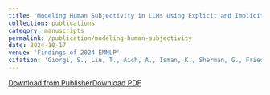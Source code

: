 ```yaml
---
title: "Modeling Human Subjectivity in LLMs Using Explicit and Implicit Personas"
collection: publications
category: manuscripts
permalink: /publication/modeling-human-subjectivity
date: 2024-10-17
venue: 'Findings of 2024 EMNLP'
citation: 'Giorgi, S., Liu, T., Aich, A., Isman, K., Sherman, G., Fried, Z., Sedoc, J., Ungar, L., Curtis, B. (2024). &quot;Modeling Human Subjectivity in LLMs Using Explicit and Implicit Human Factors in Personas&quot; <i>Findings of 2024 EMNLP</i>.'
---
```


[Download from Publisher](https://aclanthology.org/2024.findings-emnlp.420/)[Download PDF](/files/publications/giorgi2024modeling.pdf)
